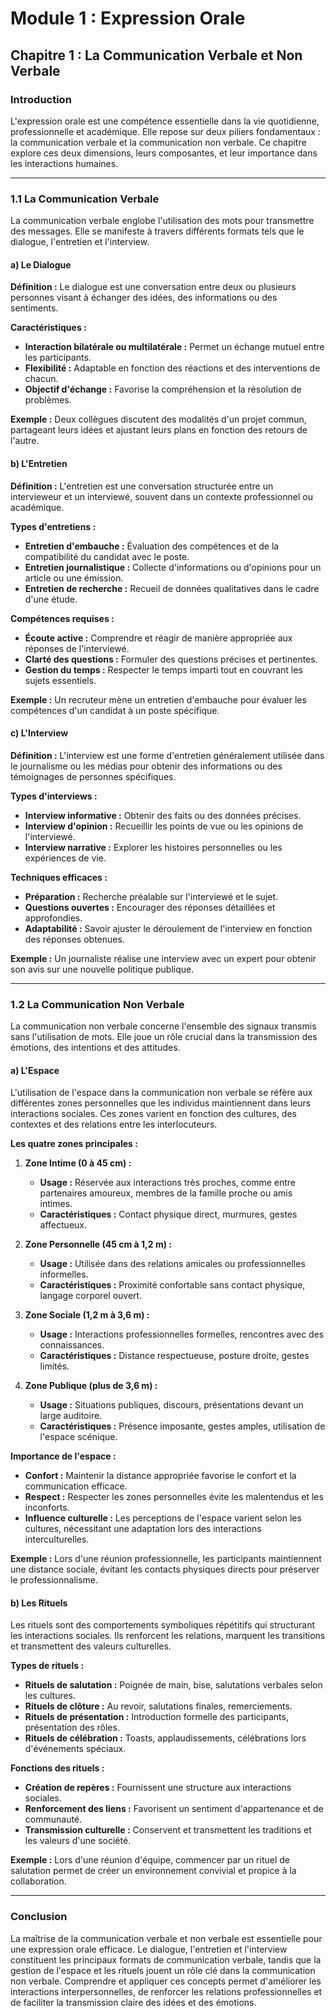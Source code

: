 # Module 1 : Expression Orale

## Chapitre 1 : La Communication Verbale et Non Verbale

### Introduction

L'expression orale est une compétence essentielle dans la vie quotidienne, professionnelle et académique. Elle repose sur deux piliers fondamentaux : la communication verbale et la communication non verbale. Ce chapitre explore ces deux dimensions, leurs composantes, et leur importance dans les interactions humaines.

---

### 1.1 La Communication Verbale

La communication verbale englobe l'utilisation des mots pour transmettre des messages. Elle se manifeste à travers différents formats tels que le dialogue, l'entretien et l'interview.

#### a) Le Dialogue

**Définition :**
Le dialogue est une conversation entre deux ou plusieurs personnes visant à échanger des idées, des informations ou des sentiments.

**Caractéristiques :**
- **Interaction bilatérale ou multilatérale :** Permet un échange mutuel entre les participants.
- **Flexibilité :** Adaptable en fonction des réactions et des interventions de chacun.
- **Objectif d'échange :** Favorise la compréhension et la résolution de problèmes.

**Exemple :**
Deux collègues discutent des modalités d'un projet commun, partageant leurs idées et ajustant leurs plans en fonction des retours de l'autre.

#### b) L'Entretien

**Définition :**
L'entretien est une conversation structurée entre un intervieweur et un interviewé, souvent dans un contexte professionnel ou académique.

**Types d'entretiens :**
- **Entretien d'embauche :** Évaluation des compétences et de la compatibilité du candidat avec le poste.
- **Entretien journalistique :** Collecte d'informations ou d'opinions pour un article ou une émission.
- **Entretien de recherche :** Recueil de données qualitatives dans le cadre d'une étude.

**Compétences requises :**
- **Écoute active :** Comprendre et réagir de manière appropriée aux réponses de l'interviewé.
- **Clarté des questions :** Formuler des questions précises et pertinentes.
- **Gestion du temps :** Respecter le temps imparti tout en couvrant les sujets essentiels.

**Exemple :**
Un recruteur mène un entretien d'embauche pour évaluer les compétences d'un candidat à un poste spécifique.

#### c) L'Interview

**Définition :**
L'interview est une forme d'entretien généralement utilisée dans le journalisme ou les médias pour obtenir des informations ou des témoignages de personnes spécifiques.

**Types d'interviews :**
- **Interview informative :** Obtenir des faits ou des données précises.
- **Interview d'opinion :** Recueillir les points de vue ou les opinions de l'interviewé.
- **Interview narrative :** Explorer les histoires personnelles ou les expériences de vie.

**Techniques efficaces :**
- **Préparation :** Recherche préalable sur l'interviewé et le sujet.
- **Questions ouvertes :** Encourager des réponses détaillées et approfondies.
- **Adaptabilité :** Savoir ajuster le déroulement de l'interview en fonction des réponses obtenues.

**Exemple :**
Un journaliste réalise une interview avec un expert pour obtenir son avis sur une nouvelle politique publique.

---

### 1.2 La Communication Non Verbale

La communication non verbale concerne l'ensemble des signaux transmis sans l'utilisation de mots. Elle joue un rôle crucial dans la transmission des émotions, des intentions et des attitudes.

#### a) L'Espace

L'utilisation de l'espace dans la communication non verbale se réfère aux différentes zones personnelles que les individus maintiennent dans leurs interactions sociales. Ces zones varient en fonction des cultures, des contextes et des relations entre les interlocuteurs.

**Les quatre zones principales :**

1. **Zone Intime (0 à 45 cm) :**
   - **Usage :** Réservée aux interactions très proches, comme entre partenaires amoureux, membres de la famille proche ou amis intimes.
   - **Caractéristiques :** Contact physique direct, murmures, gestes affectueux.

2. **Zone Personnelle (45 cm à 1,2 m) :**
   - **Usage :** Utilisée dans des relations amicales ou professionnelles informelles.
   - **Caractéristiques :** Proximité confortable sans contact physique, langage corporel ouvert.

3. **Zone Sociale (1,2 m à 3,6 m) :**
   - **Usage :** Interactions professionnelles formelles, rencontres avec des connaissances.
   - **Caractéristiques :** Distance respectueuse, posture droite, gestes limités.

4. **Zone Publique (plus de 3,6 m) :**
   - **Usage :** Situations publiques, discours, présentations devant un large auditoire.
   - **Caractéristiques :** Présence imposante, gestes amples, utilisation de l'espace scénique.

**Importance de l'espace :**
- **Confort :** Maintenir la distance appropriée favorise le confort et la communication efficace.
- **Respect :** Respecter les zones personnelles évite les malentendus et les inconforts.
- **Influence culturelle :** Les perceptions de l'espace varient selon les cultures, nécessitant une adaptation lors des interactions interculturelles.

**Exemple :**
Lors d'une réunion professionnelle, les participants maintiennent une distance sociale, évitant les contacts physiques directs pour préserver le professionnalisme.

#### b) Les Rituels

Les rituels sont des comportements symboliques répétitifs qui structurant les interactions sociales. Ils renforcent les relations, marquent les transitions et transmettent des valeurs culturelles.

**Types de rituels :**
- **Rituels de salutation :** Poignée de main, bise, salutations verbales selon les cultures.
- **Rituels de clôture :** Au revoir, salutations finales, remerciements.
- **Rituels de présentation :** Introduction formelle des participants, présentation des rôles.
- **Rituels de célébration :** Toasts, applaudissements, célébrations lors d'événements spéciaux.

**Fonctions des rituels :**
- **Création de repères :** Fournissent une structure aux interactions sociales.
- **Renforcement des liens :** Favorisent un sentiment d'appartenance et de communauté.
- **Transmission culturelle :** Conservent et transmettent les traditions et les valeurs d'une société.

**Exemple :**
Lors d'une réunion d'équipe, commencer par un rituel de salutation permet de créer un environnement convivial et propice à la collaboration.

---

### Conclusion

La maîtrise de la communication verbale et non verbale est essentielle pour une expression orale efficace. Le dialogue, l'entretien et l'interview constituent les principaux formats de communication verbale, tandis que la gestion de l'espace et les rituels jouent un rôle clé dans la communication non verbale. Comprendre et appliquer ces concepts permet d'améliorer les interactions interpersonnelles, de renforcer les relations professionnelles et de faciliter la transmission claire des idées et des émotions.